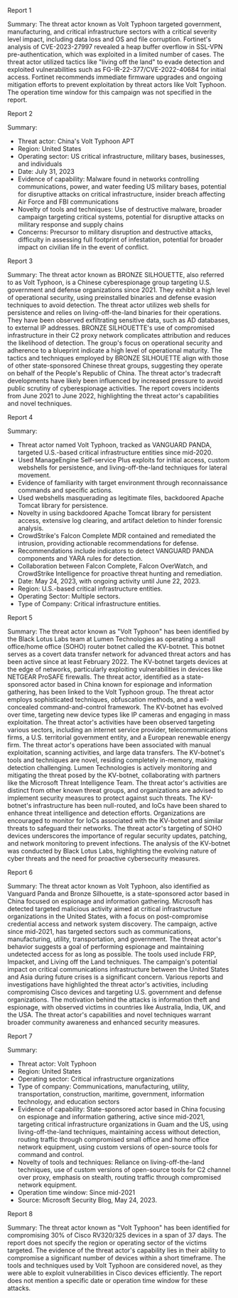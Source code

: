 
Report 1

Summary:
The threat actor known as Volt Typhoon targeted government, manufacturing, and critical infrastructure sectors with a critical severity level impact, including data loss and OS and file corruption. Fortinet's analysis of CVE-2023-27997 revealed a heap buffer overflow in SSL-VPN pre-authentication, which was exploited in a limited number of cases. The threat actor utilized tactics like "living off the land" to evade detection and exploited vulnerabilities such as FG-IR-22-377/CVE-2022-40684 for initial access. Fortinet recommends immediate firmware upgrades and ongoing mitigation efforts to prevent exploitation by threat actors like Volt Typhoon. The operation time window for this campaign was not specified in the report.





Report 2

Summary:
- Threat actor: China's Volt Typhoon APT
- Region: United States
- Operating sector: US critical infrastructure, military bases, businesses, and individuals
- Date: July 31, 2023
- Evidence of capability: Malware found in networks controlling communications, power, and water feeding US military bases, potential for disruptive attacks on critical infrastructure, insider breach affecting Air Force and FBI communications
- Novelty of tools and techniques: Use of destructive malware, broader campaign targeting critical systems, potential for disruptive attacks on military response and supply chains
- Concerns: Precursor to military disruption and destructive attacks, difficulty in assessing full footprint of infestation, potential for broader impact on civilian life in the event of conflict.





Report 3

Summary:
The threat actor known as BRONZE SILHOUETTE, also referred to as Volt Typhoon, is a Chinese cyberespionage group targeting U.S. government and defense organizations since 2021. They exhibit a high level of operational security, using preinstalled binaries and defense evasion techniques to avoid detection. The threat actor utilizes web shells for persistence and relies on living-off-the-land binaries for their operations. They have been observed exfiltrating sensitive data, such as AD databases, to external IP addresses. BRONZE SILHOUETTE's use of compromised infrastructure in their C2 proxy network complicates attribution and reduces the likelihood of detection. The group's focus on operational security and adherence to a blueprint indicate a high level of operational maturity. The tactics and techniques employed by BRONZE SILHOUETTE align with those of other state-sponsored Chinese threat groups, suggesting they operate on behalf of the People's Republic of China. The threat actor's tradecraft developments have likely been influenced by increased pressure to avoid public scrutiny of cyberespionage activities. The report covers incidents from June 2021 to June 2022, highlighting the threat actor's capabilities and novel techniques.





Report 4

Summary:
- Threat actor named Volt Typhoon, tracked as VANGUARD PANDA, targeted U.S.-based critical infrastructure entities since mid-2020.
- Used ManageEngine Self-service Plus exploits for initial access, custom webshells for persistence, and living-off-the-land techniques for lateral movement.
- Evidence of familiarity with target environment through reconnaissance commands and specific actions.
- Used webshells masquerading as legitimate files, backdoored Apache Tomcat library for persistence.
- Novelty in using backdoored Apache Tomcat library for persistent access, extensive log clearing, and artifact deletion to hinder forensic analysis.
- CrowdStrike's Falcon Complete MDR contained and remediated the intrusion, providing actionable recommendations for defense.
- Recommendations include indicators to detect VANGUARD PANDA components and YARA rules for detection.
- Collaboration between Falcon Complete, Falcon OverWatch, and CrowdStrike Intelligence for proactive threat hunting and remediation.
- Date: May 24, 2023, with ongoing activity until June 22, 2023.
- Region: U.S.-based critical infrastructure entities.
- Operating Sector: Multiple sectors.
- Type of Company: Critical infrastructure entities.





Report 5

Summary:
The threat actor known as "Volt Typhoon" has been identified by the Black Lotus Labs team at Lumen Technologies as operating a small office/home office (SOHO) router botnet called the KV-botnet. This botnet serves as a covert data transfer network for advanced threat actors and has been active since at least February 2022. The KV-botnet targets devices at the edge of networks, particularly exploiting vulnerabilities in devices like NETGEAR ProSAFE firewalls. The threat actor, identified as a state-sponsored actor based in China known for espionage and information gathering, has been linked to the Volt Typhoon group. The threat actor employs sophisticated techniques, obfuscation methods, and a well-concealed command-and-control framework. The KV-botnet has evolved over time, targeting new device types like IP cameras and engaging in mass exploitation. The threat actor's activities have been observed targeting various sectors, including an internet service provider, telecommunications firms, a U.S. territorial government entity, and a European renewable energy firm. The threat actor's operations have been associated with manual exploitation, scanning activities, and large data transfers. The KV-botnet's tools and techniques are novel, residing completely in-memory, making detection challenging. Lumen Technologies is actively monitoring and mitigating the threat posed by the KV-botnet, collaborating with partners like the Microsoft Threat Intelligence Team. The threat actor's activities are distinct from other known threat groups, and organizations are advised to implement security measures to protect against such threats. The KV-botnet's infrastructure has been null-routed, and IoCs have been shared to enhance threat intelligence and detection efforts. Organizations are encouraged to monitor for IoCs associated with the KV-botnet and similar threats to safeguard their networks. The threat actor's targeting of SOHO devices underscores the importance of regular security updates, patching, and network monitoring to prevent infections. The analysis of the KV-botnet was conducted by Black Lotus Labs, highlighting the evolving nature of cyber threats and the need for proactive cybersecurity measures.





Report 6

Summary:
The threat actor known as Volt Typhoon, also identified as Vanguard Panda and Bronze Silhouette, is a state-sponsored actor based in China focused on espionage and information gathering. Microsoft has detected targeted malicious activity aimed at critical infrastructure organizations in the United States, with a focus on post-compromise credential access and network system discovery. The campaign, active since mid-2021, has targeted sectors such as communications, manufacturing, utility, transportation, and government. The threat actor's behavior suggests a goal of performing espionage and maintaining undetected access for as long as possible. The tools used include FRP, Impacket, and Living off the Land techniques. The campaign's potential impact on critical communications infrastructure between the United States and Asia during future crises is a significant concern. Various reports and investigations have highlighted the threat actor's activities, including compromising Cisco devices and targeting U.S. government and defense organizations. The motivation behind the attacks is information theft and espionage, with observed victims in countries like Australia, India, UK, and the USA. The threat actor's capabilities and novel techniques warrant broader community awareness and enhanced security measures.





Report 7

Summary:
- Threat actor: Volt Typhoon
- Region: United States
- Operating sector: Critical infrastructure organizations
- Type of company: Communications, manufacturing, utility, transportation, construction, maritime, government, information technology, and education sectors
- Evidence of capability: State-sponsored actor based in China focusing on espionage and information gathering, active since mid-2021, targeting critical infrastructure organizations in Guam and the US, using living-off-the-land techniques, maintaining access without detection, routing traffic through compromised small office and home office network equipment, using custom versions of open-source tools for command and control.
- Novelty of tools and techniques: Reliance on living-off-the-land techniques, use of custom versions of open-source tools for C2 channel over proxy, emphasis on stealth, routing traffic through compromised network equipment.
- Operation time window: Since mid-2021
- Source: Microsoft Security Blog, May 24, 2023.





Report 8

Summary: The threat actor known as "Volt Typhoon" has been identified for compromising 30% of Cisco RV320/325 devices in a span of 37 days. The report does not specify the region or operating sector of the victims targeted. The evidence of the threat actor's capability lies in their ability to compromise a significant number of devices within a short timeframe. The tools and techniques used by Volt Typhoon are considered novel, as they were able to exploit vulnerabilities in Cisco devices efficiently. The report does not mention a specific date or operation time window for these attacks.


